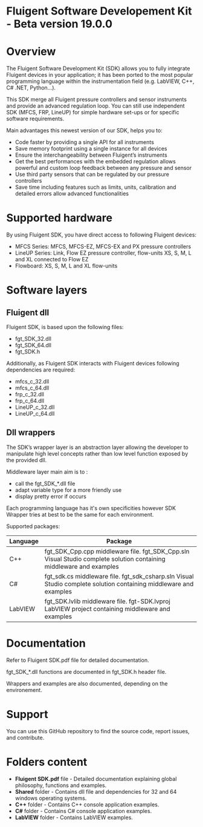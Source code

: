 # Fluigent Software Developement Kit - Beta version 19.0.0

# Overview
The Fluigent Software Development Kit (SDK) allows you to fully integrate Fluigent devices in your application; it has been ported to the most popular programming language within the instrumentation field (e.g. LabVIEW, C++, C# .NET, Python…).

This SDK merge all Fluigent pressure controllers and sensor instruments and provide an advanced regulation loop.
You can still use independent SDK (MFCS, FRP, LineUP) for simple hardware set-ups or for specific software requirements.

Main advantages this newest version of our SDK, helps you to:
* Code faster by providing a single API for all instruments
* Save memory footprint using a single instance for all devices 
* Ensure the interchangeability between Fluigent’s instruments
* Get the best performances with the embedded regulation allows powerful and custom loop feedback between any pressure and sensor
* Use third party sensors that can be regulated by our pressure controllers
* Save time including features such as limits, units, calibration and detailed errors allow advanced functionalities

# Supported hardware
By using Fluigent SDK, you have direct access to following Fluigent devices:
* MFCS Series: MFCS, MFCS-EZ, MFCS-EX and PX pressure controllers
* LineUP Series: Link, Flow EZ pressure controller, flow-units XS, S, M, L and XL connected to Flow EZ
* Flowboard: XS, S, M, L and XL flow-units

# Software layers

## Fluigent dll

Fluigent SDK, is based upon the following files:
* fgt_SDK_32.dll
* fgt_SDK_64.dll
* fgt_SDK.h

Additionally, as Fluigent SDK interacts with Fluigent devices following dependencies are required:
* mfcs_c_32.dll
* mfcs_c_64.dll
* frp_c_32.dll
* frp_c_64.dll
* LineUP_c_32.dll
* LineUP_c_64.dll

## Dll wrappers

The SDK’s wrapper layer is an abstraction layer allowing the developer to manipulate high level concepts rather than low level function exposed by the provided dll.

Middleware layer main aim is to :
* call the fgt_SDK_*.dll file
* adapt variable type for a more friendly use
* display pretty error if occurs

Each programming language has it's own specificities however SDK Wrapper tries at best to be the same for each environment. 

Supported packages:

| Language | Package |
| ------- | --- |
| C++     | fgt_SDK_Cpp.cpp middleware file.  fgt_SDK_Cpp.sln Visual Studio complete solution containing middleware and examples |
| C#      | fgt_sdk.cs middleware file.  fgt_sdk_csharp.sln  Visual Studio complete solution containing middleware and examples |
| LabVIEW | fgt_SDK.lvlib middleware file.  fgt-SDK.lvproj LabVIEW project containing middleware and examples |

# Documentation
Refer to Fluigent SDK.pdf file for detailed documentation.

fgt_SDK_*.dll functions are documented in fgt_SDK.h header file.

Wrappers and examples are also documented, depending on the environement.

# Support
You can use this GitHub repository to find the source code, report issues, and contribute.

# Folders content
* **Fluigent SDK.pdf** file - Detailed documentation explaining global philosophy, functions and examples.
* **Shared** folder - Contains dll file and dependencies for 32 and 64 windows operating systems.
* **C++** folder - Contains C++ console application examples.
* **C#** folder - Contains C# console application examples.
* **LabVIEW** folder - Contains LabVIEW examples.